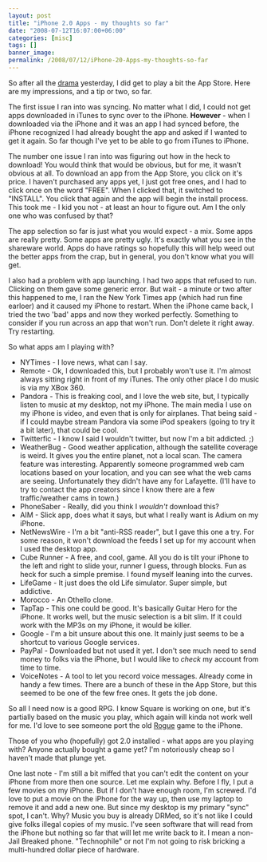 ```yaml
---
layout: post
title: "iPhone 2.0 Apps - my thoughts so far"
date: "2008-07-12T16:07:00+06:00"
categories: [misc]
tags: []
banner_image: 
permalink: /2008/07/12/iPhone-20-Apps-my-thoughts-so-far
---
```


So after all the <a href="http://www.raymondcamden.com/index.cfm/2008/7/11/So-far-iPhone-20-is-DOA">drama</a> yesterday, I did get to play a bit the App Store. Here are my impressions, and a tip or two, so far.
<!--more-->
The first issue I ran into was syncing. No matter what I did, I could not get apps downloaded in iTunes to sync over to the iPhone. <b>However</b> - when I downloaded via the iPhone and it was an app I had synced before, the iPhone recognized I had already bought the app and asked if I wanted to get it again. So far though I've yet to be able to go from iTunes to iPhone. 

The number one issue I ran into was figuring out how in the heck to download! You would think that would be obvious, but for me, it wasn't obvious at all. To download an app from the App Store, you click on it's price. I haven't purchased any apps yet, I just got free ones, and I had to click once on the word "FREE". When I clicked that, it switched to "INSTALL". You click that again and the app will begin the install process. This took me - I kid you not - at least an hour to figure out. Am I the only one who was confused by that?

The app selection so far is just what you would expect - a mix. Some apps are really pretty. Some apps are pretty ugly. It's exactly what you see in the shareware world. Apps do have ratings so hopefully this will help weed out the better apps from the crap, but in general, you don't know what you will get.

I also had a problem with app launching. I had two apps that refused to run. Clicking on them gave some generic error. But wait - a minute or two after this happened to me, I ran the New York Times app (which had run fine earloer) and it caused my iPhone to restart. When the iPhone came back, I tried the two 'bad' apps and now they worked perfectly. Something to consider if you run across an app that won't run. Don't delete it right away. Try restarting.

So what apps am I playing with?

<ul>
<li>NYTimes - I love news, what can I say.
<li>Remote - Ok, I downloaded this, but I probably won't use it. I'm almost always sitting right in front of my iTunes. The only other place I do music is via my XBox 360.
<li>Pandora - This is freaking cool, and I love the web site, but, I typically listen to music at my desktop, not my iPhone. The main media I use on my iPhone is video, and even that is only for airplanes. That being said - if I could maybe stream Pandora via some iPod speakers (going to try it a bit later), that could be cool.
<li>Twitterfic - I know I said I wouldn't twitter, but now I'm a bit addicted. ;)
<li>WeatherBug - Good weather application, although the satellite coverage is weird. It gives you the entire planet, not a local scan. The camera feature was interesting. Apparently someone programmed web cam locations based on your location, and you can see what the web cams are seeing. Unfortunately they didn't have any for Lafayette. (I'll have to try to contact the app creators since I know there are a few traffic/weather cams in town.)
<li>PhoneSaber - Really, did you think I <i>wouldn't</i> download this?
<li>AIM - Slick app, does what it says, but what I really want is Adium on my iPhone.
<li>NetNewsWire - I'm a bit "anti-RSS reader", but I gave this one a try. For some reason, it won't download the feeds I set up for my account when I used the desktop app. 
<li>Cube Runner - A free, and cool, game. All you do is tilt your iPhone to the left and right to slide your, runner I guess, through blocks. Fun as heck for such a simple premise. I found myself leaning into the curves.
<li>LifeGame - It just does the old Life simulator. Super simple, but addictive.
<li>Morocco - An Othello clone.
<li>TapTap - This one could be good. It's basically Guitar Hero for the iPhone. It works well, but the music selection is a bit slim. If it could work with the MP3s on my iPhone, it would be killer.
<li>Google - I'm a bit unsure about this one. It mainly just seems to be a shortcut to various Google services.
<li>PayPal - Downloaded but not used it yet. I don't see much need to send money to folks via the iPhone, but I would like to <i>check</i> my account from time to time.
<li>VoiceNotes - A tool to let you record voice messages. Already come in handy a few times. There are a bunch of these in the App Store, but this seemed to be one of the few free ones. It gets the job done.
</ul>

So all I need now is a good RPG. I know Square is working on one, but it's partially based on the music you play, which again will kinda not work well for me. I'd love to see someone port the old <a href="http://en.wikipedia.org/wiki/Rogue_(computer_game)">Rogue</a> game to the iPhone. 

Those of you who (hopefully) got 2.0 installed - what apps are you playing with? Anyone actually bought a game yet? I'm notoriously cheap so I haven't made that plunge yet. 

One last note - I'm still a bit miffed that you can't edit the content on your iPhone from more then one source. Let me explain why. Before I fly, I put a few movies on my iPhone. But if I don't have enough room, I'm screwed. I'd love to put a movie on the iPhone for the way up, then use my laptop to remove it and add a new one. But since my desktop is my primary "sync" spot, I can't. Why? Music you buy is already DRMed, so it's not like I could give folks illegal copies of my music. I've seen software that will read from the iPhone but nothing so far that will let me write back to it. I mean a non-Jail Breaked phone. "Technophile" or not I'm not going to risk bricking a multi-hundred dollar piece of hardware.